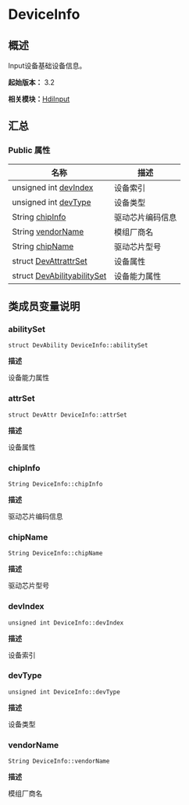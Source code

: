 # DeviceInfo


## 概述

Input设备基础设备信息。

**起始版本：** 3.2

**相关模块：**[HdiInput](_hdi_input.md)


## 汇总


### Public 属性

| 名称 | 描述 | 
| -------- | -------- |
| unsigned int [devIndex](#devindex) | 设备索引  | 
| unsigned int [devType](#devtype) | 设备类型  | 
| String [chipInfo](#chipinfo) | 驱动芯片编码信息  | 
| String [vendorName](#vendorname) | 模组厂商名  | 
| String [chipName](#chipname) | 驱动芯片型号  | 
| struct [DevAttr](_dev_attr_v10.md)[attrSet](#attrset) | 设备属性  | 
| struct [DevAbility](_dev_ability_v10.md)[abilitySet](#abilityset) | 设备能力属性  | 


## 类成员变量说明


### abilitySet

```
struct DevAbility DeviceInfo::abilitySet
```
**描述**

设备能力属性


### attrSet

```
struct DevAttr DeviceInfo::attrSet
```
**描述**

设备属性


### chipInfo

```
String DeviceInfo::chipInfo
```
**描述**

驱动芯片编码信息


### chipName

```
String DeviceInfo::chipName
```
**描述**

驱动芯片型号


### devIndex

```
unsigned int DeviceInfo::devIndex
```
**描述**

设备索引


### devType

```
unsigned int DeviceInfo::devType
```
**描述**

设备类型


### vendorName

```
String DeviceInfo::vendorName
```
**描述**

模组厂商名
